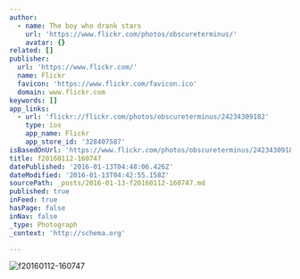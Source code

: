```yaml
---
author:
  - name: The boy who drank stars
    url: 'https://www.flickr.com/photos/obscureterminus/'
    avatar: {}
related: []
publisher:
  url: 'https://www.flickr.com/'
  name: Flickr
  favicon: 'https://www.flickr.com/favicon.ico'
  domain: www.flickr.com
keywords: []
app_links:
  - url: 'flickr://flickr.com/photos/obscureterminus/24234309182'
    type: ios
    app_name: Flickr
    app_store_id: '328407587'
isBasedOnUrl: 'https://www.flickr.com/photos/obscureterminus/24234309182/in/dateposted/'
title: f20160112-160747
datePublished: '2016-01-13T04:48:06.426Z'
dateModified: '2016-01-13T04:42:55.158Z'
sourcePath: _posts/2016-01-13-f20160112-160747.md
published: true
inFeed: true
hasPage: false
inNav: false
_type: Photograph
_context: 'http://schema.org'

---
```

![f20160112-160747](https://farm2.staticflickr.com/1458/24234309182_94458017b7_b.jpg)